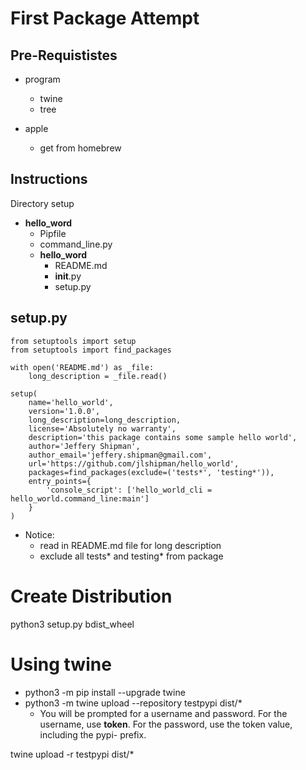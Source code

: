 # First Package Attempt

## Pre-Requististes

- program
  - twine
  - tree

- apple
  - get from homebrew 
  
## Instructions

Directory setup

- __hello_word__
  - Pipfile
  - command_line.py
  - __hello_word__
    - README.md
    - __init__.py
    - setup.py


## setup.py

```
from setuptools import setup
from setuptools import find_packages

with open('README.md') as _file:
    long_description = _file.read()

setup(
    name='hello_world',
    version='1.0.0',
    long_description=long_description,
    license='Absolutely no warranty',
    description='this package contains some sample hello world',
    author='Jeffery Shipman',
    author_email='jeffery.shipman@gmail.com',
    url='https://github.com/jlshipman/hello_world',
    packages=find_packages(exclude=('tests*', 'testing*')),
    entry_points={
        'console_script': ['hello_world_cli = hello_world.command_line:main']
    }
)

```

- Notice:  
  - read in README.md file for long description
  - exclude all tests* and testing* from package

# Create Distribution

python3 setup.py bdist_wheel

# Using twine

- python3 -m pip install --upgrade twine
- python3 -m twine upload --repository testpypi dist/*
  - You will be prompted for a username and password. For the username, use __token__. For the password, use the token value, including the pypi- prefix.

twine upload -r testpypi dist/*